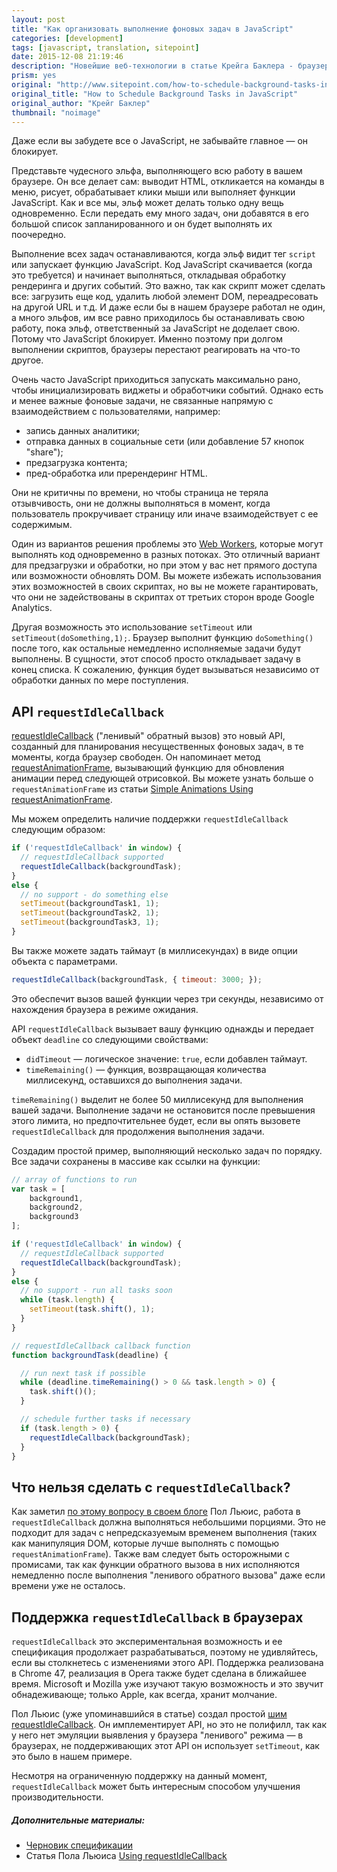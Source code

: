```yaml
---
layout: post
title: "Как организовать выполнение фоновых задач в JavaScript"
categories: [development]
tags: [javascript, translation, sitepoint]
date: 2015-12-08 21:19:46
description: "Новейшие веб-технологии в статье Крейга Баклера - браузерный эльф и экспериментальное API requestIdleCallback"
prism: yes
original: "http://www.sitepoint.com/how-to-schedule-background-tasks-in-javascript/"
original_title: "How to Schedule Background Tasks in JavaScript"
original_author: "Крейг Баклер"
thumbnail: "noimage"
---
```


Даже если вы забудете все  о JavaScript, не забывайте главное — он блокирует.

Представьте чудесного эльфа, выполняющего всю работу в вашем браузере. Он все делает сам: выводит HTML, откликается на команды в меню, рисует, обрабатывает клики мыши или выполняет функции JavaScript. Как и все мы, эльф может делать только одну вещь одновременно. Если передать ему много задач, они добавятся в его большой список запланированного и он будет выполнять их поочередно.

Выполнение всех задач останавливаются, когда эльф видит тег `script` или запускает функцию JavaScript. Код JavaScript  скачивается (когда это требуется) и начинает выполняться, откладывая обработку рендеринга и других событий. Это важно, так как скрипт может сделать все: загрузить еще код, удалить любой элемент DOM, переадресовать на другой URL и т.д. И даже если бы в нашем браузере работал не один, а много эльфов, им все равно приходилось бы останавливать свою работу, пока эльф, ответственный за JavaScript не доделает свою. Потому что JavaScript блокирует. Именно поэтому при долгом выполнении скриптов, браузеры перестают реагировать на что-то другое.

Очень часто JavaScript приходиться запускать максимально рано, чтобы инициализировать виджеты и обработчики событий. Однако есть и менее важные фоновые задачи, не связанные напрямую  с взаимодействием с пользователями, например:

* запись данных аналитики;
* отправка данных в социальные сети (или добавление 57 кнопок "share");
* предзагрузка контента;
* пред-обработка или пререндеринг HTML.

Они не критичны по времени, но чтобы страница не теряла отзывчивость, они не должны выполняться в момент, когда пользователь прокручивает страницу или иначе взаимодействует с ее содержимым.

Один из вариантов решения проблемы это [ Web Workers](http://www.sitepoint.com/javascript-threading-html5-web-workers/), которые могут выполнять код одновременно в разных потоках. Это отличный вариант для предзагрузки и обработки, но при этом у вас нет прямого доступа или возможности обновлять DOM. Вы можете избежать использования этих возможностей в своих скриптах, но вы не можете гарантировать, что они не задействованы в скриптах от третьих сторон вроде Google Analytics.

Другая возможность это использование `setTimeout` или `setTimeout(doSomething,1);`. Браузер выполнит функцию `doSomething()` после того, как остальные немедленно исполняемые задачи будут выполнены. В сущности, этот способ просто откладывает задачу в конец списка. К сожалению, функция будет вызываться независимо от обработки данных по мере поступления.

##  API `requestIdleCallback`

[requestIdleCallback](http://www.w3.org/TR/requestidlecallback/) ("ленивый" обратный вызов) это новый API, созданный  для планирования несущественных фоновых задач, в те моменты, когда браузер свободен. Он напоминает метод [requestAnimationFrame](https://developer.mozilla.org/en-US/docs/Web/API/window/requestAnimationFrame), вызывающий функцию для обновления анимации перед следующей отрисовкой. Вы можете узнать больше о `requestAnimationFrame` из статьи [Simple Animations Using requestAnimationFrame](http://www.sitepoint.com/simple-animations-using-requestanimationframe/).

Мы можем определить наличие поддержки `requestIdleCallback` следующим образом:

```javascript
if ('requestIdleCallback' in window) {
  // requestIdleCallback supported
  requestIdleCallback(backgroundTask);
}
else {
  // no support - do something else
  setTimeout(backgroundTask1, 1);
  setTimeout(backgroundTask2, 1);
  setTimeout(backgroundTask3, 1);
}
```

Вы также можете задать таймаут (в миллисекундах) в виде опции объекта с параметрами.

```javascript
requestIdleCallback(backgroundTask, { timeout: 3000; });
```

Это обеспечит вызов вашей функции через три секунды, независимо от нахождения браузера в режиме ожидания.

API `requestIdleCallback` вызывает вашу  функцию однажды и передает объект `deadline` со следующими свойствами:

* `didTimeout` — логическое значение: `true`, если добавлен таймаут.
* `timeRemaining()` — функция, возвращающая количества миллисекунд, оставшихся до выполнения задачи.

`timeRemaining()` выделит не более 50 миллисекунд для выполнения вашей задачи. Выполнение задачи не остановится после превышения этого лимита, но предпочтительнее будет, если вы опять вызовете  `requestIdleCallback`  для продолжения выполнения задачи.

Создадим простой пример, выполняющий несколько задач по порядку. Все задачи сохранены в массиве как ссылки на функции:

```javascript
// array of functions to run
var task = [
	background1,
	background2,
	background3
];

if ('requestIdleCallback' in window) {
  // requestIdleCallback supported
  requestIdleCallback(backgroundTask);
}
else {
  // no support - run all tasks soon
  while (task.length) {
  	setTimeout(task.shift(), 1);
  }
}

// requestIdleCallback callback function
function backgroundTask(deadline) {

  // run next task if possible
  while (deadline.timeRemaining() > 0 && task.length > 0) {
  	task.shift()();
  }

  // schedule further tasks if necessary
  if (task.length > 0) {
    requestIdleCallback(backgroundTask);
  }
}
```

## Что нельзя сделать с `requestIdleCallback`?

Как заметил [по этому вопросу в своем блоге](https://developers.google.com/web/updates/2015/08/using-requestidlecallback?hl=en) Пол Льюис, работа в `requestIdleCallback` должна выполняться небольшими порциями. Это не подходит для задач с непредсказуемым временем выполнения (таких как манипуляция DOM, которые лучше выполнять с помощью `requestAnimationFrame`). Также вам следует быть осторожными с промисами, так как  функции обратного вызова в них исполняются немедленно после выполнения "ленивого обратного вызова" даже если времени уже не осталось.

## Поддержка `requestIdleCallback` в браузерах

`requestIdleCallback` это экспериментальная возможность и ее спецификация продолжает разрабатываться, поэтому не удивляйтесь, если вы столкнетесь с изменениями этого API. Поддержка реализована в Chrome 47,  реализация в Opera также будет сделана в ближайшее время. Microsoft и Mozilla уже изучают такую возможность и это звучит обнадеживающе; только Apple, как всегда, хранит молчание.

Пол Льюис (уже упоминавшийся в статье) создал простой [шим requestIdleCallback](https://gist.github.com/paullewis/55efe5d6f05434a96c36). Он имплементирует API, но это не полифилл, так как  у него нет эмуляции выявления у браузера "ленивого" режима — в браузерах, не поддерживающих этот API он использует `setTimeout`, как это было в нашем примере.

Несмотря на ограниченную поддержку на данный момент, `requestIdleCallback` может быть интересным способом улучшения производительности.

##### Дополнительные материалы:

* [Черновик спецификации](https://w3c.github.io/requestidlecallback/)
* Статья Пола Льюиса [Using requestIdleCallback](https://developers.google.com/web/updates/2015/08/using-requestidlecallback?hl=en)

